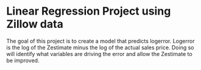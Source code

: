 # Linear Regression Project using Zillow data

The goal of this project is to create a model that predicts logerror. Logerror is the log of the Zestimate minus the log of the actual sales price. Doing so will identify what variables are driving the error and allow the Zestimate to be improved.